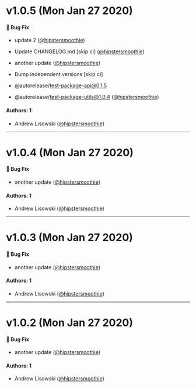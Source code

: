 # v1.0.5 (Mon Jan 27 2020)

#### 🐛  Bug Fix

- update 2  ([@hipstersmoothie](https://github.com/hipstersmoothie))
- Update CHANGELOG.md [skip ci]  ([@hipstersmoothie](https://github.com/hipstersmoothie))
- another update  ([@hipstersmoothie](https://github.com/hipstersmoothie))
- Bump independent versions [skip ci]

 - @autorelease/test-package-api@0.1.5
 - @autorelease/test-package-utils@1.0.4  ([@hipstersmoothie](https://github.com/hipstersmoothie))

#### Authors: 1

- Andrew Lisowski ([@hipstersmoothie](https://github.com/hipstersmoothie))

---

# v1.0.4 (Mon Jan 27 2020)

#### 🐛  Bug Fix

- another update  ([@hipstersmoothie](https://github.com/hipstersmoothie))

#### Authors: 1

- Andrew Lisowski ([@hipstersmoothie](https://github.com/hipstersmoothie))

---

# v1.0.3 (Mon Jan 27 2020)

#### 🐛  Bug Fix

- another update  ([@hipstersmoothie](https://github.com/hipstersmoothie))

#### Authors: 1

- Andrew Lisowski ([@hipstersmoothie](https://github.com/hipstersmoothie))

---

# v1.0.2 (Mon Jan 27 2020)

#### 🐛  Bug Fix

- another update  ([@hipstersmoothie](https://github.com/hipstersmoothie))

#### Authors: 1

- Andrew Lisowski ([@hipstersmoothie](https://github.com/hipstersmoothie))